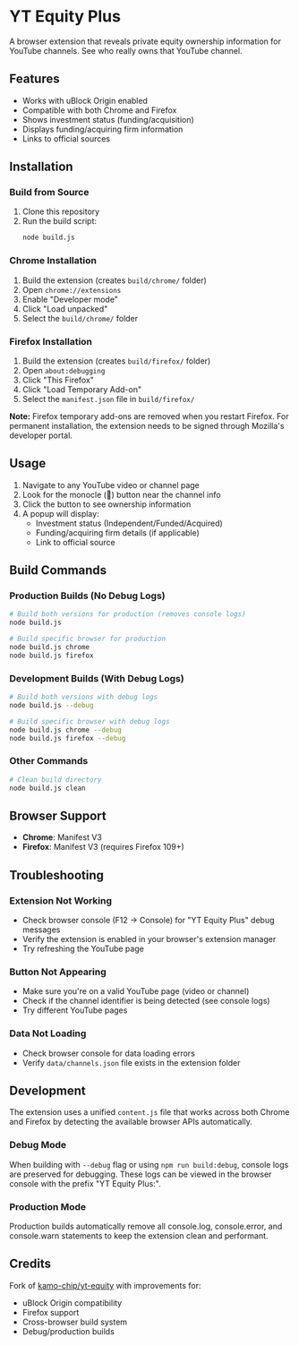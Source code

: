 # YT Equity Plus

A browser extension that reveals private equity ownership information for YouTube channels. See who really owns that YouTube channel.

## Features

- Works with uBlock Origin enabled
- Compatible with both Chrome and Firefox
- Shows investment status (funding/acquisition)
- Displays funding/acquiring firm information
- Links to official sources

## Installation

### Build from Source

1. Clone this repository
2. Run the build script:
   ```bash
   node build.js
   ```

### Chrome Installation

1. Build the extension (creates `build/chrome/` folder)
2. Open `chrome://extensions`
3. Enable "Developer mode"
4. Click "Load unpacked"
5. Select the `build/chrome/` folder

### Firefox Installation

1. Build the extension (creates `build/firefox/` folder)
2. Open `about:debugging`
3. Click "This Firefox"
4. Click "Load Temporary Add-on"
5. Select the `manifest.json` file in `build/firefox/`

**Note:** Firefox temporary add-ons are removed when you restart Firefox. For permanent installation, the extension needs to be signed through Mozilla's developer portal.

## Usage

1. Navigate to any YouTube video or channel page
2. Look for the monocle (🧐) button near the channel info
3. Click the button to see ownership information
4. A popup will display:
   - Investment status (Independent/Funded/Acquired)
   - Funding/acquiring firm details (if applicable)
   - Link to official source

## Build Commands

### Production Builds (No Debug Logs)

```bash
# Build both versions for production (removes console logs)
node build.js

# Build specific browser for production
node build.js chrome
node build.js firefox
```

### Development Builds (With Debug Logs)

```bash
# Build both versions with debug logs
node build.js --debug

# Build specific browser with debug logs
node build.js chrome --debug
node build.js firefox --debug
```

### Other Commands

```bash
# Clean build directory
node build.js clean
```

## Browser Support

- **Chrome**: Manifest V3
- **Firefox**: Manifest V3 (requires Firefox 109+)

## Troubleshooting

### Extension Not Working

- Check browser console (F12 → Console) for "YT Equity Plus" debug messages
- Verify the extension is enabled in your browser's extension manager
- Try refreshing the YouTube page

### Button Not Appearing

- Make sure you're on a valid YouTube page (video or channel)
- Check if the channel identifier is being detected (see console logs)
- Try different YouTube pages

### Data Not Loading

- Check browser console for data loading errors
- Verify `data/channels.json` file exists in the extension folder

## Development

The extension uses a unified `content.js` file that works across both Chrome and Firefox by detecting the available browser APIs automatically.

### Debug Mode

When building with `--debug` flag or using `npm run build:debug`, console logs are preserved for debugging. These logs can be viewed in the browser console with the prefix "YT Equity Plus:".

### Production Mode

Production builds automatically remove all console.log, console.error, and console.warn statements to keep the extension clean and performant.

## Credits

Fork of [kamo-chip/yt-equity](https://github.com/Kamo-Chip/yt-equity) with improvements for:

- uBlock Origin compatibility
- Firefox support
- Cross-browser build system
- Debug/production builds
